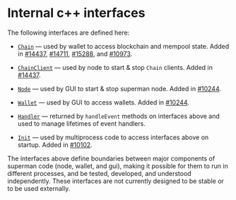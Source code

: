 # Internal c++ interfaces

The following interfaces are defined here:

* [`Chain`](chain.h) — used by wallet to access blockchain and mempool state. Added in [#14437](https://github.com/superman/superman/pull/14437), [#14711](https://github.com/superman/superman/pull/14711), [#15288](https://github.com/superman/superman/pull/15288), and [#10973](https://github.com/superman/superman/pull/10973).

* [`ChainClient`](chain.h) — used by node to start & stop `Chain` clients. Added in [#14437](https://github.com/superman/superman/pull/14437).

* [`Node`](node.h) — used by GUI to start & stop superman node. Added in [#10244](https://github.com/superman/superman/pull/10244).

* [`Wallet`](wallet.h) — used by GUI to access wallets. Added in [#10244](https://github.com/superman/superman/pull/10244).

* [`Handler`](handler.h) — returned by `handleEvent` methods on interfaces above and used to manage lifetimes of event handlers.

* [`Init`](init.h) — used by multiprocess code to access interfaces above on startup. Added in [#10102](https://github.com/superman/superman/pull/10102).

The interfaces above define boundaries between major components of superman code (node, wallet, and gui), making it possible for them to run in different processes, and be tested, developed, and understood independently. These interfaces are not currently designed to be stable or to be used externally.
